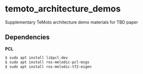 # temoto_architecture_demos
Supplementary TeMoto architecture demo materials for TBD paper

## Dependencies

**PCL**
``` bash
$ sudo apt install libpcl-dev
$ sudo apt install ros-melodic-pcl-msgs
$ sudo apt install ros-melodic-tf2-eigen
```